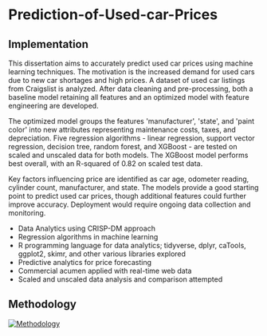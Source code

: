 # Prediction-of-Used-car-Prices

## Implementation

This dissertation aims to accurately predict used car prices using machine learning techniques. The motivation is the increased demand for used cars due to new car shortages and high prices. A dataset of used car listings from Craigslist is analyzed. After data cleaning and pre-processing, both a baseline model retaining all features and an optimized model with feature engineering are developed. 

The optimized model groups the features 'manufacturer', 'state', and 'paint color' into new attributes representing maintenance costs, taxes, and depreciation. Five regression algorithms - linear regression, support vector regression, decision tree, random forest, and XGBoost - are tested on scaled and unscaled data for both models. The XGBoost model performs best overall, with an R-squared of 0.82 on scaled test data. 

Key factors influencing price are identified as car age, odometer reading, cylinder count, manufacturer, and state. The models provide a good starting point to predict used car prices, though additional features could further improve accuracy. Deployment would require ongoing data collection and monitoring.

<!DOCTYPE html>
<html>
<head>
<style>
  ul {
    padding-left: 20px; /* Add an appropriate padding for the unordered lists */
  }
</style>
</head>
<body>

<ul> 
  <li>Data Analytics using CRISP-DM approach</li>
  <li>Regression algorithms in machine learning</li>
  <li>R programming language for data analytics; tidyverse, dplyr, caTools, ggplot2, skimr, and other various libraries explored</li>
  <li>Predictive analytics for price forecasting</li>
  <li>Commercial acumen applied with real-time web data</li>
  <li>Scaled and unscaled data analysis and comparison attempted</li>
</ul> 

## Methodology
[![Methodology](https://github.com/vishwanathspring22/Prediction-of-Used-car-Prices/assets/125931190/eb4a6b5f-5f71-4659-b724-d1593c4b9e89)](https://github.com/vishwanathspring22/Prediction-of-Used-car-Prices/blob/main/Methodology.png?raw=true)

</body>
</html>
